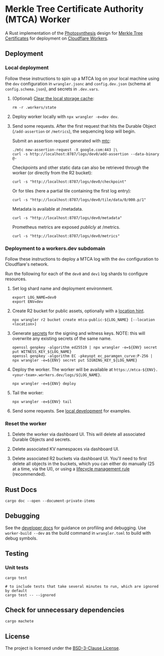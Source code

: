 # Merkle Tree Certificate Authority (MTCA) Worker

A Rust implementation of the [Photosynthesis](https://docs.google.com/document/d/1T8_VnmeaAZBqiEy8UnbCFoEkui0PgWCQjVdBW0gGp7c/edit?usp=sharing) design for [Merkle Tree Certificates](https://github.com/davidben/merkle-tree-certs) for deployment on [Cloudflare Workers](https://workers.cloudflare.com/).

## Deployment

### Local deployment

Follow these instructions to spin up a MTCA log on your local machine using the `dev` configuration in `wrangler.jsonc` and `config.dev.json` (schema at `config.schema.json`), and secrets in `.dev.vars`.

1.  (Optional) [Clear the local storage cache](https://developers.cloudflare.com/workers/testing/local-development/#clear-wranglers-local-storage):

        rm -r .workers/state

1.  Deploy worker locally with `npx wrangler -e=dev dev`.

1.  Send some requests. After the first request that hits the Durable Object (`/add-assertion` or `/metrics`), the sequencing loop will begin.

    Submit an assertion request generated with [mtc](https://github.com/bwesterb/mtc):

    ```text
    ./mtc new-assertion-request -X google.com:443 |\
    curl -s http://localhost:8787/logs/dev0/add-assertion --data-binary @-
    ```

    Checkpoints and other static data can also be retrieved through the worker (or directly from the R2 bucket):

        curl -s "http://localhost:8787/logs/dev0/checkpoint"

    Or for tiles (here a partial tile containing the first log entry):

        curl -s "http://localhost:8787/logs/dev0/tile/data/0/000.p/1"

    Metadata is available at /metadata.

        curl -s "http://localhost:8787/logs/dev0/metadata"

    Prometheus metrics are exposed _publicly_ at /metrics.

        curl -s "http://localhost:8787/logs/dev0/metrics"

### Deployment to a workers.dev subdomain

Follow these instructions to deploy a MTCA log with the `dev` configuration to Cloudflare's network.

Run the following for each of the `dev0` and `dev1` log shards to configure resources.

1.  Set log shard name and deployment environment.

        export LOG_NAME=dev0
        export ENV=dev

1.  Create R2 bucket for public assets, optionally with a [location hint](https://developers.cloudflare.com/r2/reference/data-location/).

        npx wrangler r2 bucket create mtca-public-${LOG_NAME} [--location <location>]

1.  Generate [secrets](https://developers.cloudflare.com/workers/configuration/secrets) for the signing and witness keys. NOTE: this will overwrite any existing secrets of the same name.

        openssl genpkey -algorithm ed25519 | npx wrangler -e=${ENV} secret put WITNESS_KEY_${LOG_NAME}
        openssl genpkey -algorithm EC -pkeyopt ec_paramgen_curve:P-256 | npx wrangler -e=${ENV} secret put SIGNING_KEY_${LOG_NAME}

1.  Deploy the worker. The worker will be available at `https://mtca-${ENV}.<your-team>.workers.dev/logs/${LOG_NAME}`.

        npx wrangler -e=${ENV} deploy

1.  Tail the worker:

        npx wrangler -e=${ENV} tail

1.  Send some requests. See [local development](#local-deployment) for examples.

### Reset the worker

1.  Delete the worker via dashboard UI. This will delete all associated Durable Objects and secrets.

1.  Delete associated KV namespaces via dashboard UI.

1.  Delete associated R2 buckets via dashboard UI. You'll need to first delete all objects in the buckets, which you can either do manually (25 at a time, via the UI), or using a [lifecycle management rule](https://community.cloudflare.com/t/how-does-cloudflare-r2-quickly-delete-storage-buckets-with-data/692584) (recommended).

## Rust Docs

    cargo doc --open --document-private-items

## Debugging

See the [developer docs](https://developers.cloudflare.com/workers/observability/dev-tools/) for guidance on
profiling and debugging. Use `worker-build --dev` as the build command in `wrangler.toml` to build with debug symbols.

## Testing

### Unit tests

    cargo test

    # to include tests that take several minutes to run, which are ignored by default
    cargo test -- --ignored

## Check for unnecessary dependencies

    cargo machete

## License

The project is licensed under the [BSD-3-Clause License](./LICENSE).
